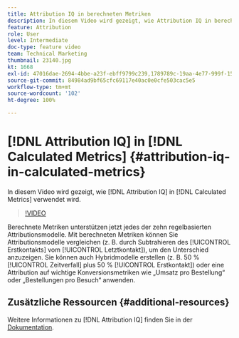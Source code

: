 ```yaml
---
title: Attribution IQ in berechneten Metriken
description: In diesem Video wird gezeigt, wie Attribution IQ in berechneten Metriken verwendet wird.
feature: Attribution
role: User
level: Intermediate
doc-type: feature video
team: Technical Marketing
thumbnail: 23140.jpg
kt: 1668
exl-id: 47016dae-2694-4bbe-a23f-ebff9799c239,1789789c-19aa-4e77-999f-15fa11b7f858
source-git-commit: 84984ad9bf65cfc69117e40ac0e0cfe503cac5e5
workflow-type: tm+mt
source-wordcount: '102'
ht-degree: 100%

---
```


# [!DNL Attribution IQ] in [!DNL Calculated Metrics] {#attribution-iq-in-calculated-metrics}

In diesem Video wird gezeigt, wie [!DNL Attribution IQ] in [!DNL Calculated Metrics] verwendet wird.

>[!VIDEO](https://video.tv.adobe.com/v/23140/?quality=12&learn=on)

Berechnete Metriken unterstützen jetzt jedes der zehn regelbasierten Attributionsmodelle. Mit berechneten Metriken können Sie Attributionsmodelle vergleichen (z. B. durch Subtrahieren des [!UICONTROL Erstkontakts] vom [!UICONTROL Letztkontakt]), um den Unterschied anzuzeigen. Sie können auch Hybridmodelle erstellen (z. B. 50 % [!UICONTROL Zeitverfall] plus 50 % [!UICONTROL Erstkontakt]) oder eine Attribution auf wichtige Konversionsmetriken wie „Umsatz pro Bestellung“ oder „Bestellungen pro Besuch“ anwenden.

## Zusätzliche Ressourcen {#additional-resources}

Weitere Informationen zu [!DNL Attribution IQ] finden Sie in der [Dokumentation](https://experienceleague.adobe.com/docs/analytics/analyze/analysis-workspace/attribution/overview.html?lang=de).
